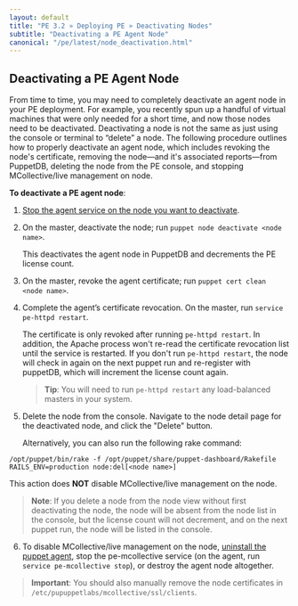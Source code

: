 ```yaml
---
layout: default
title: "PE 3.2 » Deploying PE » Deactivating Nodes"
subtitle: "Deactivating a PE Agent Node"
canonical: "/pe/latest/node_deactivation.html"
---
```



Deactivating a PE Agent Node
----------------
From time to time, you may need to completely deactivate an agent node in your PE deployment. For example, you recently spun up a handful of virtual machines that were only needed for a short time, and now those nodes need to be deactivated. Deactivating a node is not the same as just using the console or terminal to “delete” a node. The following procedure outlines how to properly deactivate an agent node, which includes revoking the node's certificate, removing the node—and it's associated reports—from PuppetDB, deleting the node from the PE console, and stopping MCollective/live management on node. 

**To deactivate a PE agent node**:

1. [Stop the agent service on the node you want to deactivate](./orchestration_puppet.html). 
2. On the master, deactivate the node; run `puppet node deactivate <node name>`. 

   This deactivates the agent node in PuppetDB and decrements the PE license count. 
   
3. On the master, revoke the agent certificate; run `puppet cert clean <node name>`. 

4. Complete the agent’s certificate revocation. On the master, run `service pe-httpd restart`. 

   The certificate is only revoked after running `pe-httpd restart`. In addition, the Apache process won't re-read the certificate revocation list until the service is restarted. If you don't run `pe-httpd restart`, the node will check in again on the next puppet run and re-register with puppetDB, which will increment the license count again. 
   
   > **Tip**: You will need to run `pe-httpd restart` any load-balanced masters in your system. 

5. Delete the node from the console. Navigate to the node detail page for the deactivated node, and click the "Delete" button. 

   Alternatively, you can also run the following rake command:

  `/opt/puppet/bin/rake -f /opt/puppet/share/puppet-dashboard/Rakefile RAILS_ENV=production node:del[<node name>]`

   This action does **NOT** disable MCollective/live management on the node. 

  > **Note**: If you delete a node from the node view without first deactivating the node, the node will be absent from the node list in the console, but the license count will not decrement, and on the next puppet run, the node will be listed in the console. 

6. To disable MCollective/live management on the node, [uninstall the puppet agent](./install_uninstalling.html), stop the pe-mcollective service (on the agent, run `service pe-mcollective stop`), or destroy the agent node altogether. 

  > **Important**: You should also manually remove the node certificates in `/etc/pupuppetlabs/mcollective/ssl/clients`. 
